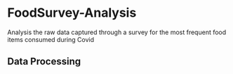 # FoodSurvey-Analysis
Analysis the raw data captured through a survey for the most frequent food items consumed during Covid
## Data Processing
